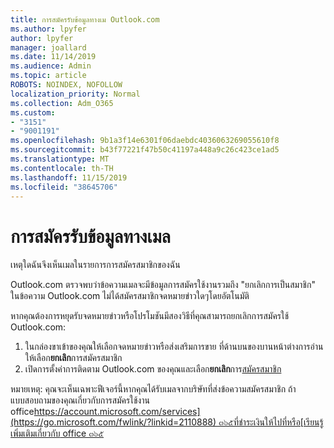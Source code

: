 ```yaml
---
title: การสมัครรับข้อมูลทางเม Outlook.com
ms.author: lpyfer
author: lpyfer
manager: joallard
ms.date: 11/14/2019
ms.audience: Admin
ms.topic: article
ROBOTS: NOINDEX, NOFOLLOW
localization_priority: Normal
ms.collection: Adm_O365
ms.custom:
- "3151"
- "9001191"
ms.openlocfilehash: 9b1a3f14e6301f06daebdc4036063269055610f8
ms.sourcegitcommit: b43f77221f47b50c41197a448a9c26c423ce1ad5
ms.translationtype: MT
ms.contentlocale: th-TH
ms.lasthandoff: 11/15/2019
ms.locfileid: "38645706"
---
```

# <a name="email-subscriptions"></a>การสมัครรับข้อมูลทางเมล

เหตุใดฉันจึงเห็นเมลในรายการการสมัครสมาชิกของฉัน

Outlook.com ตรวจพบว่าข้อความเมลจะมีข้อมูลการสมัครใช้งานรวมถึง "ยกเลิกการเป็นสมาชิก" ในข้อความ Outlook.com ไม่ได้สมัครสมาชิกจดหมายข่าวใดๆโดยอัตโนมัติ

หากคุณต้องการหยุดรับจดหมายข่าวหรือโปรโมชันมีสองวิธีที่คุณสามารถยกเลิกการสมัครใช้ Outlook.com:
1. ในกล่องขาเข้าของคุณให้เลือกจดหมายข่าวหรือส่งเสริมการขาย ที่ด้านบนของบานหน้าต่างการอ่านให้เลือก**ยกเลิก**การสมัครสมาชิก
2. เปิดการตั้งค่าการติดตาม Outlook.com ของคุณและเลือก**ยกเลิก**การ[สมัครสมาชิก](https://go.microsoft.com/fwlink/?linkid=2110887)

หมายเหตุ: คุณจะเห็นเฉพาะฟีเจอร์นี้หากคุณได้รับเมลจากบริษัทที่ส่งข้อความสมัครสมาชิก
ถ้าแบบสอบถามของคุณเกี่ยวกับการสมัครใช้งาน office[https://account.microsoft.com/services](https://go.microsoft.com/fwlink/?linkid=2110888) ๓๖๕ที่ชำระเงินให้ไปที่หรือ[เรียนรู้เพิ่มเติมเกี่ยวกับ office ๓๖๕](https://products.office.com/compare-all-microsoft-office-products?tab=1&WT.mc_id=PROD_OL-Web_Support_O365NewValue_Upgrade)
  